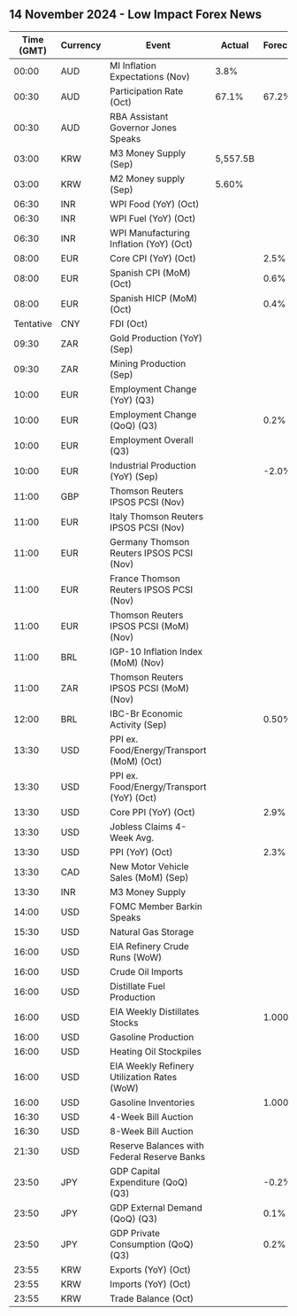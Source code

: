 ## 14 November 2024 - Low Impact Forex News

| Time (GMT) | Currency | Event | Actual | Forecast | Previous |
|------|----------|-------|--------|----------|----------|
| 00:00 | AUD | MI Inflation Expectations (Nov) | 3.8% |  | 4.0% |
| 00:30 | AUD | Participation Rate (Oct) | 67.1% | 67.2% | 67.2% |
| 00:30 | AUD | RBA Assistant Governor Jones Speaks |  |  |  |
| 03:00 | KRW | M3 Money Supply (Sep) | 5,557.5B |  | 5,515.1B |
| 03:00 | KRW | M2 Money supply (Sep) | 5.60% |  | 5.30% |
| 06:30 | INR | WPI Food (YoY) (Oct) |  |  | 11.53% |
| 06:30 | INR | WPI Fuel (YoY) (Oct) |  |  | -4.05% |
| 06:30 | INR | WPI Manufacturing Inflation (YoY) (Oct) |  |  | 1.00% |
| 08:00 | EUR | Core CPI (YoY) (Oct) |  | 2.5% | 2.4% |
| 08:00 | EUR | Spanish CPI (MoM) (Oct) |  | 0.6% | -0.6% |
| 08:00 | EUR | Spanish HICP (MoM) (Oct) |  | 0.4% | -0.1% |
| Tentative | CNY | FDI (Oct) |  |  | -30.40% |
| 09:30 | ZAR | Gold Production (YoY) (Sep) |  |  | -4.6% |
| 09:30 | ZAR | Mining Production (Sep) |  |  | 0.3% |
| 10:00 | EUR | Employment Change (YoY) (Q3) |  |  | 0.8% |
| 10:00 | EUR | Employment Change (QoQ) (Q3) |  | 0.2% | 0.2% |
| 10:00 | EUR | Employment Overall (Q3) |  |  | 168,332.9K |
| 10:00 | EUR | Industrial Production (YoY) (Sep) |  | -2.0% | 0.1% |
| 11:00 | GBP | Thomson Reuters IPSOS PCSI (Nov) |  |  | 50.7 |
| 11:00 | EUR | Italy Thomson Reuters IPSOS PCSI (Nov) |  |  | 46.45 |
| 11:00 | EUR | Germany Thomson Reuters IPSOS PCSI (Nov) |  |  | 49.09 |
| 11:00 | EUR | France Thomson Reuters IPSOS PCSI (Nov) |  |  | 43.69 |
| 11:00 | EUR | Thomson Reuters IPSOS PCSI (MoM) (Nov) |  |  | 49.53 |
| 11:00 | BRL | IGP-10 Inflation Index (MoM) (Nov) |  |  | 1.3% |
| 11:00 | ZAR | Thomson Reuters IPSOS PCSI (MoM) (Nov) |  |  | 51.45 |
| 12:00 | BRL | IBC-Br Economic Activity (Sep) |  | 0.50% | 0.20% |
| 13:30 | USD | PPI ex. Food/Energy/Transport (MoM) (Oct) |  |  | 0.1% |
| 13:30 | USD | PPI ex. Food/Energy/Transport (YoY) (Oct) |  |  | 3.2% |
| 13:30 | USD | Core PPI (YoY) (Oct) |  | 2.9% | 2.8% |
| 13:30 | USD | Jobless Claims 4-Week Avg. |  |  | 227.25K |
| 13:30 | USD | PPI (YoY) (Oct) |  | 2.3% | 1.8% |
| 13:30 | CAD | New Motor Vehicle Sales (MoM) (Sep) |  |  | 169.0K |
| 13:30 | INR | M3 Money Supply |  |  | 11.1% |
| 14:00 | USD | FOMC Member Barkin Speaks |  |  |  |
| 15:30 | USD | Natural Gas Storage |  |  | 69B |
| 16:00 | USD | EIA Refinery Crude Runs (WoW) |  |  | 0.281M |
| 16:00 | USD | Crude Oil Imports |  |  | 1.676M |
| 16:00 | USD | Distillate Fuel Production |  |  | 0.233M |
| 16:00 | USD | EIA Weekly Distillates Stocks |  | 1.000M | 2.947M |
| 16:00 | USD | Gasoline Production |  |  | 0.013M |
| 16:00 | USD | Heating Oil Stockpiles |  |  | 0.335M |
| 16:00 | USD | EIA Weekly Refinery Utilization Rates (WoW) |  |  | 1.4% |
| 16:00 | USD | Gasoline Inventories |  | 1.000M | 0.412M |
| 16:30 | USD | 4-Week Bill Auction |  |  | 4.515% |
| 16:30 | USD | 8-Week Bill Auction |  |  | 4.490% |
| 21:30 | USD | Reserve Balances with Federal Reserve Banks |  |  | 3.256T |
| 23:50 | JPY | GDP Capital Expenditure (QoQ) (Q3) |  | -0.2% | 0.8% |
| 23:50 | JPY | GDP External Demand (QoQ) (Q3) |  | 0.1% | -0.1% |
| 23:50 | JPY | GDP Private Consumption (QoQ) (Q3) |  | 0.2% | 0.9% |
| 23:55 | KRW | Exports (YoY) (Oct) |  |  | 4.6% |
| 23:55 | KRW | Imports (YoY) (Oct) |  |  | 1.7% |
| 23:55 | KRW | Trade Balance (Oct) |  |  | 3.17B |
